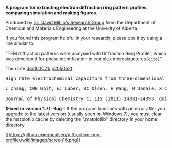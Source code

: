**A program for extracting electron diffraction ring pattern profiles, comparing simulation and making figures.**

Produced by [Dr. David Mitlin's Research Group](http://www.mitlingroup.com/) from the Department of Chemical and Materials Engineering at the Univerity of Alberta

If you found this program helpful in your research, please cite it by using a line similar to:

"TEM diffraction patterns were analysed with Diffraction Ring Profiler, which was developed for phase identification in complex microstructures`[cite]`"

Then cite [doi:10.1021/jp205052f](http://dx.doi.org/10.1021/jp205052f):

<pre>
High rate electrochemical capacitors from three-dimensional arrays of vanadium nitride-functionalized carbon nanotubes,<br>
L Zhang, CMB Holt, EJ Luber, BC Olsen, H Wang, M Danaie, X Cui, X Tan, V Lui, WP Kalisvaart and D Mitlin,<br>
Journal of Physical Chemistry C, 115 (2011) 24381-24393, doi:10.1021/jp205052f</pre>

**(Fixed in version 1.7)** -**Bug**-: If the program launches with an error after you upgrade to the latest version (usually seen on Windows 7), you must clear the matplotlib cache by deleting the ".matplotlib" directory in your home directory.

[[https://github.com/bcolsen/diffraction-ring-profiler/wiki/images/screen16.png]]

